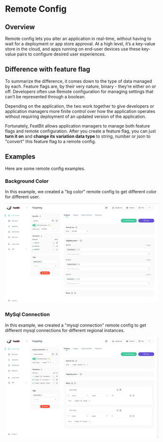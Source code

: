# Remote Config

## Overview

Remote config lets you alter an application in real-time, without having to wait for a deployment or app store approval. At a high level, it’s a key-value store in the cloud, and apps running on end-user devices use these key-value pairs to configure desired user experiences.

## Difference with feature flag

To summarize the difference, it comes down to the type of data managed by each. Feature flags are, by their very nature, binary - they’re either on or off. Developers often use Remote configuration for managing settings that can’t be represented through a boolean.

Depending on the application, the two work together to give developers or application managers more finite control over how the application operates without requiring deployment of an updated version of the application.

Fortunately, FeatBit allows application managers to manage both feature flags and remote configuration. After you create a feature flag, you can just **turn it on** and **change its variation data type** to string, number or json to "convert" this feature flag to a remote config.

## Examples

Here are some remote config examples.

### Background Color

In this example, we created a "bg color" remote config to get different color for different user.

![](../../getting-started/assets/remote-config/001.webp)

### MySql Connection

In this example, we created a "mysql connection" remote config to get different mysql connections for different regional instances.

![](../../getting-started/assets/remote-config/002.webp)

